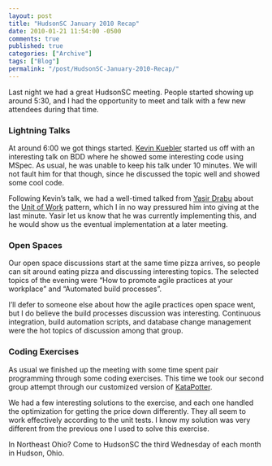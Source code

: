 ```yaml
---
layout: post
title: "HudsonSC January 2010 Recap"
date: 2010-01-21 11:54:00 -0500
comments: true
published: true
categories: ["Archive"]
tags: ["Blog"]
permalink: "/post/HudsonSC-January-2010-Recap/"
---
```

<!-- more -->



<p>Last night we had a great HudsonSC meeting. People started showing up around 5:30, and I had the opportunity to meet and talk with a few new attendees during that time.</p>
<h3>Lightning Talks</h3>
<p>At around 6:00 we got things started. <a href="http://twitter.com/kevinkuebler" target="_blank">Kevin Kuebler</a> started us off with an interesting talk on BDD where he showed some interesting code using MSpec. As usual, he was unable to keep his talk under 10 minutes. We will not fault him for that though, since he discussed the topic well and showed some cool code.</p>
<p>Following Kevin&rsquo;s talk, we had a well-timed talked from <a href="http://twitter.com/yasirdrabu" target="_blank">Yasir Drabu</a> about the <a href="http://www.martinfowler.com/eaaCatalog/unitOfWork.html" target="_blank">Unit of Work</a> pattern, which I in no way pressured him into giving at the last minute. Yasir let us know that he was currently implementing this, and he would show us the eventual implementation at a later meeting.</p>
<h3>Open Spaces</h3>
<p>Our open space discussions start at the same time pizza arrives, so people can sit around eating pizza and discussing interesting topics. The selected topics of the evening were &ldquo;How to promote agile practices at your workplace&rdquo; and &ldquo;Automated build processes&rdquo;.</p>
<p>I&rsquo;ll defer to someone else about how the agile practices open space went, but I do believe the build processes discussion was interesting. Continuous integration, build automation scripts, and database change management were the hot topics of discussion among that group.</p>
<h3>Coding Exercises</h3>
<p>As usual we finished up the meeting with some time spent pair programming through some coding exercises. This time we took our second group attempt through our customized version of <a href="http://codingdojo.org/cgi-bin/wiki.pl?KataPotter" target="_blank">KataPotter</a>.</p>
<p>We had a few interesting solutions to the exercise, and each one handled the optimization for getting the price down differently. They all seem to work effectively according to the unit tests. I know my solution was very different from the previous one I used to solve this exercise.</p>
<p>In Northeast Ohio? Come to HudsonSC the third Wednesday of each month in Hudson, Ohio.</p>
